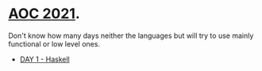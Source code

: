 # [AOC 2021](https://adventofcode.com/). 
Don't know how many days neither the languages but will try to use mainly functional or low level ones.

- [DAY 1 - Haskell](/D1/src/Main.hs)
